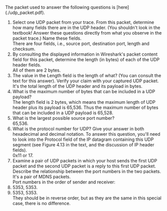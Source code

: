 The packet used to answer the following questions is [here] (./udp_packet.pdf).
1. Select one UDP packet from your trace. From this packet, determine how many fields there are in the UDP header. (You shouldn't look in the textbook! Answer these questions directly from what you observe in the packet trace.) Name these fields.  
There are four fields, i.e., source port, destination port, length and checksum.  
2. By consulting the displayed information in Wireshark's packet content field for this packet, determine the length (in bytes) of each of the UDP header fields.  
All of them are 2 bytes.  
3. The value in the Length field is the length of what? (You can consult the text for this answer). Verify your claim with your captured UDP packet.  
It's the total length of the UDP header and its payload in bytes.  
4. What is the maximum number of bytes that can be included in a UDP payload?  
The length field is 2 bytes, which means the maximum length of UDP header plus its payload is 65,536. Thus the maximum number of bytes that can be included in a UDP payload is 65,528.  
5. What is the largest possible source port number?  
65,536.  
6. What is the protocol number for UDP? Give your answer in both hexadecimal and decimal notation. To answer this question, you'll need to look into the Protocol field of the IP datagram containing this UDP segment (see Figure 4.13 in the text, and the discussion of IP header fields).  
0x11 or 17.  
7. Examine a pair of UDP packets in which your host sends the first UDP packet and the second UDP packet is a reply to this first UDP packet. Describe the relationship between the port numbers in the two packets.  
It's a pair of MDNS packets.  
Port numbers in the order of sender and receiver:  
 1. 5353, 5353.  
 2. 5353, 5353.  
They should be in reverse order, but as they are the same in this special case, there is no difference.  
 
